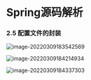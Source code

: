 # Spring源码解析

### 2.5 配置文件的封装

![image-20220309183542569](D:\project\笔记\Spring\Spring深入源码\pic\image-20220309183542569.png)

![image-20220309184214934](D:\project\笔记\Spring\Spring深入源码\pic\image-20220309184214934.png)

![image-20220309184337303](D:\project\笔记\Spring\Spring深入源码\pic\image-20220309184337303.png)